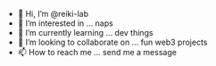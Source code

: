 - 👋 Hi, I’m @reiki-lab
- 👀 I’m interested in ... naps
- 🌱 I’m currently learning ... dev things
- 💞️ I’m looking to collaborate on ... fun web3 projects
- 📫 How to reach me ... send me a message 

<!---
reiki-lab/reiki-lab is a ✨ special ✨ repository because its `README.md` (this file) appears on your GitHub profile.
You can click the Preview link to take a look at your changes.
--->
